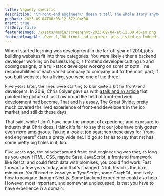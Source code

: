 ```yaml
---
title: Vaguely specific
description: "\"Front-end engineer\" doesn't tell the whole story anymore."
pubDate: 2023-09-04T00:03:12.372-04:00
draft: true
rssOnly: false
featuredImage: /assets/media/screenshot-2023-09-04-at-12.09.45-am.png
featuredImageAlt: Over 1,700 front-end engineer jobs listed on Indeed.
---
```

When I started learning web development in the far-off year of 2014, jobs building websites fit into three categories. You were likely either a backend developer working on business logic, a frontend developer cutting up and coding designs, or a full-stack developer working on some of both. The responsibilities of each varied company to company but for the most part, if you built websites for a living, you were one of the three.

Five years later, the lines were starting to blur quite a bit for front-end developers. In 2019, Chris Coiyer gave us with [a talk and an article](https://css-tricks.com/ooooops-i-guess-were-full-stack-developers-now/) that painted the picture of just how broad the field of front-end web development had become. That and his essay, [The Great Divide](https://css-tricks.com/the-great-divide/), pretty much covered the lived experience of front-end developers in the job market, and still do these days.

That said, while I don't have near the amount of experience and exposure to industry that Chris does, I think it's fair to say that our jobs have only gotten even more ambiguous. Taking a look at job searches these days for “front-end engineers” casts a pretty wide net. I'd go so far as to say that net has some pretty big holes in it, too.

Five years ago, the mindset around front-end engineering was that, as long as you knew HTML, CSS, maybe Sass, JavaScript, a frontend framework like React, and could fetch data with promises, you could find work. Fast forward a few years today, and that's changed. A lot. React is the bare minimum. You'll need to know your TypeScript, some GraphQL, and likely how to navigate through Next.js. Some backend experience could also help. However, most important, and somewhat undiscussed, is that you have to have experience in a domain.




